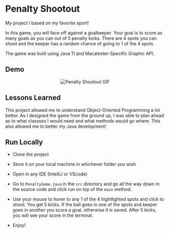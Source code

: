 
# Penalty Shootout

My project I based on my favorite sport!

In this game, you will face off against a goalkeeper. Your goal is to score as many goals as you can out of 5 penalty kicks. There are 4 spots you can shoot and the keeper has a random chance of going to 1 of the 4 spots.

The game was built using Java 11 and Macalester-Specific Graphic API.




## Demo
<div align="center">
  <img src="https://example.com/path/to/your/image.gif" alt="Penalty Shootout GIF">
</div>




## Lessons Learned

This project allowed me to understand Object-Oriented Programming a lot better. As I designed the game from the ground up, I was able to plan ahead as to what classses I would need and what methods would go where. This also allowed me to better my Java development!


## Run Locally

- Clone the project

- Store it on your local machine in whichever folder you wish

- Open in any IDE (IntelliJ or VScode)

- Go to ```PenaltyGame.java``` in the ```src``` directory and go all the way down in the source code and click run on top of the ```main``` method.

- Use your mouse to hover to any 1 of the 4 hightlighted spots and click to shoot. You get 5 kicks. If the ball goes in one of the spots and keeper goes in another you score a goal, otherwise it is saved. After 5 kicks, you will see your score in the terminal.

- Enjoy!

